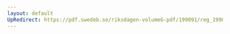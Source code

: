 ```yaml
---
layout: default
UpRedirect: https://pdf.swedeb.se/riksdagen-volumeG-pdf/199091/reg_199091/reg_199091_0092.pdf
---
```

